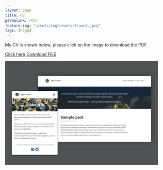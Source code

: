 ```yaml
---
layout: page
title: CV
permalink: /CV/
feature-img: "assets/img/pexels/travel.jpeg"
tags: [Page]
---
```


My CV is shown below, please click on the image to download the PDF.

<a href="https://github.com/natenauman/natenauman.github.io/blob/master/CV_Nauman.pdf" download="CV_Nauman">Click here</a>
<a id="raw-url" href="https://github.com/natenauman/natenauman.github.io/blob/master/CV_Nauman.pdf">Download FILE</a>

[![Default Type on Strap blog](https://github.com/Sylhare/Type-on-Strap/blob/master/assets/img/screenshot.png?raw=true)](https://github.com/natenauman/natenauman.github.io/blob/master/CV_Nauman.pdf)
